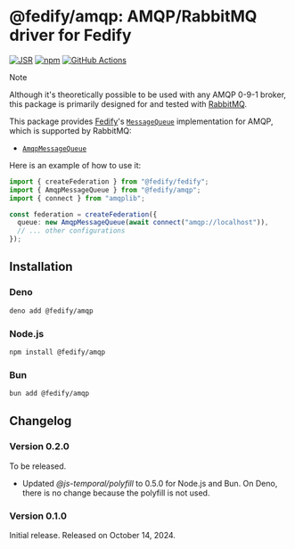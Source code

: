 <!-- deno-fmt-ignore-file -->

@fedify/amqp: AMQP/RabbitMQ driver for Fedify
=============================================

[![JSR][JSR badge]][JSR]
[![npm][npm badge]][npm]
[![GitHub Actions][GitHub Actions badge]][GitHub Actions]

> [!NOTE]
>
> Although it's theoretically possible to be used with any AMQP 0-9-1 broker,
> this package is primarily designed for and tested with [RabbitMQ].

This package provides [Fedify]'s [`MessageQueue`] implementation for AMQP, which
is supported by RabbitMQ:

 -  [`AmqpMessageQueue`]

Here is an example of how to use it:

~~~~ typescript
import { createFederation } from "@fedify/fedify";
import { AmqpMessageQueue } from "@fedify/amqp";
import { connect } from "amqplib";

const federation = createFederation({
  queue: new AmqpMessageQueue(await connect("amqp://localhost")),
  // ... other configurations
});
~~~~

[JSR]: https://jsr.io/@fedify/amqp
[JSR badge]: https://jsr.io/badges/@fedify/amqp
[npm]: https://www.npmjs.com/package/@fedify/amqp
[npm badge]: https://img.shields.io/npm/v/@fedify/amqp?logo=npm
[GitHub Actions]: https://github.com/fedify-dev/amqp/actions/workflows/main.yaml
[GitHub Actions badge]: https://github.com/fedify-dev/amqp/actions/workflows/main.yaml/badge.svg
[RabbitMQ]: https://www.rabbitmq.com/
[Fedify]: https://fedify.dev/
[`KvStore`]: https://jsr.io/@fedify/fedify/doc/federation/~/KvStore
[`MessageQueue`]: https://jsr.io/@fedify/fedify/doc/federation/~/MessageQueue
[`AmqpMessageQueue`]: https://jsr.io/@fedify/amqp/doc/mq/~/AmqpMessageQueue


Installation
------------

### Deno

~~~~ sh
deno add @fedify/amqp
~~~~

### Node.js

~~~~ sh
npm install @fedify/amqp
~~~~

### Bun

~~~~ sh
bun add @fedify/amqp
~~~~


Changelog
---------

### Version 0.2.0

To be released.

 -  Updated *@js-temporal/polyfill* to 0.5.0 for Node.js and Bun. On Deno,
    there is no change because the polyfill is not used.

### Version 0.1.0

Initial release.  Released on October 14, 2024.
